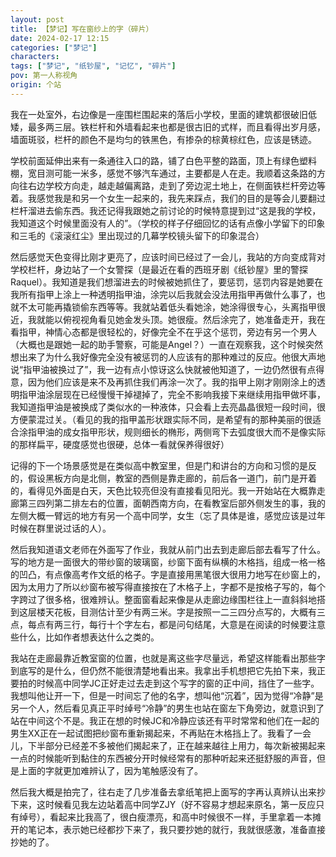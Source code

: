 ```yaml
---
layout: post
title: 【梦记】写在窗纱上的字（碎片）
date: 2024-02-17 12:15
categories: ["梦记"]
characters: 
tags: ["梦记", "纸钞屋", "记忆", "碎片"]
pov: 第一人称视角
origin: 个站
---
```


我在一处室外，右边像是一座围栏围起来的落后小学校，里面的建筑都很破旧低矮，最多两三层。铁栏杆和外墙看起来也都是很古旧的式样，而且看得出岁月感，墙面斑驳，栏杆的颜色不是均匀的铁黑色，有掺杂的棕黄棕红色，应该是锈迹。

学校前面延伸出来有一条通往入口的路，铺了白色平整的路面，顶上有绿色塑料棚，宽目测可能一米多，感觉不够汽车通过，主要都是人在走。我顺着这条路的方向往右边学校方向走，越走越偏离路，走到了旁边泥土地上，在侧面铁栏杆旁边等着。我感觉我是和另一个女生一起来的，我先来踩点，我们的目的是等会儿要翻过栏杆溜进去偷东西。我还记得我跟她之前讨论的时候特意提到过“这是我的学校，我知道这个时候里面没有人的”。（学校的样子仔细回忆的话有点像小学留下的印象和三毛的《滚滚红尘》里出现过的几幕学校镜头留下的印象混合）

然后感觉天色变得比刚才更亮了，应该时间已经过了一会儿，我站的方向变成背对学校栏杆，身边站了一个女警探（是最近在看的西班牙剧《纸钞屋》里的警探Raquel）。我知道是我们想溜进去的时候被她抓住了，要惩罚，惩罚内容是她要在我所有指甲上涂上一种透明指甲油，涂完以后我就会没法用指甲再做什么事了，也就不太可能再撬锁偷东西等等。我就站着低头看她涂，她涂得很专心，头离指甲很近，我就能以俯视视角看见她金发头顶。她很瘦。然后涂完了，她准备走开，我在看指甲，神情心态都是很轻松的，好像完全不在乎这个惩罚，旁边有另一个男人（大概也是跟她一起的助手警察，可能是Angel？）一直在观察我，这个时候突然想出来了为什么我好像完全没有被惩罚的人应该有的那种难过的反应。他很大声地说“指甲油被换过了”，我一边有点小惊讶这么快就被他知道了，一边仍然很有点得意，因为他们应该是来不及再抓住我们再涂一次了。我的指甲上刚才刚刚涂上的透明指甲油涂层现在已经慢慢干掉褪掉了，完全不影响我接下来继续用指甲做坏事，我知道指甲油是被换成了类似水的一种液体，只会看上去亮晶晶很短一段时间，很方便蒙混过关。（看见的我的指甲盖形状跟实际不同，是希望有的那种美丽的很适合涂指甲油的成女指甲形状，规则细长的椭形，两侧弯下去弧度很大而不是像实际的那样扁平，硬度感觉也很硬，总体一看就保养得很好）

记得的下一个场景感觉是在类似高中教室里，但是门和讲台的方向和习惯的是反的，假设黑板方向是北侧，教室的西侧是靠走廊的，前后各一道门，前门是开着的，看得见外面是白天，天色比较亮但没有直接看见阳光。我一开始站在大概靠走廊第三四列第二排左右的位置，面朝西南方向，在看教室后部外侧发生的事，我的左侧大概一臂远的地方有另一个高中同学，女生（忘了具体是谁，感觉应该是过年时候在群里说过话的人）。

然后我知道语文老师在外面写了作业，我就从前门出去到走廊后部去看写了什么。写的地方是一面很大的带纱窗的玻璃窗，纱窗下面有纵横的木格挡，组成一格一格的凹凸，有点像高考作文纸的格子。字是直接用黑笔很大很用力地写在纱窗上的，因为太用力了所以纱窗布被写得直接按在了木格子上，字都不是按格子写的，每个字跨过了很多格，很难辨认。整面窗看起来像是从走廊边缘围栏往上一直斜斜地搭到这层楼天花板，目测估计至少有两三米。字是按照一二三四分点写的，大概有三点，每点有两三行，每行十个字左右，都是问句结尾，大意是在阅读的时候要注意些什么，比如作者想表达什么之类的。

我站在走廊最靠近教室窗的位置，也就是离这些字尽量远，希望这样能看出那些字到底写的是什么，但仍然不能很清楚地看出来。我拿出手机想把它先拍下来，我正要拍的时候高中同学JC正好走过去走到这个写字的窗的正中间，挡住了一些字。我想叫他让开一下，但是一时间忘了他的名字，想叫他“沉着”，因为觉得“冷静”是另一个人，然后看见真正平时绰号“冷静”的男生也站在窗左下角旁边，就意识到了站在中间这个不是。我正在想的时候JC和冷静应该还有平时常常和他们在一起的男生XX正在一起试图把纱窗布重新揭起来，不再贴在木格挡上了。我看了一会儿，下半部分已经差不多被他们揭起来了，正在越来越往上用力，每次新被揭起来一点的时候能听到黏住的东西被分开时候经常有的那种听起来还挺舒服的声音，但是上面的字就更加难辨认了，因为笔触感没有了。

然后我大概是拍完了，往右走了几步准备去拿纸笔把上面写的字再认真辨认出来抄下来，这时候看见我左边站着高中同学ZJY（好不容易才想起来原名，第一反应只有绰号），看起来比我高了，很白瘦漂亮，和高中时候很不一样，手里拿着一本摊开的笔记本，表示她已经都抄下来了，我只要抄她的就行，我就很感激，准备直接抄她的了。
